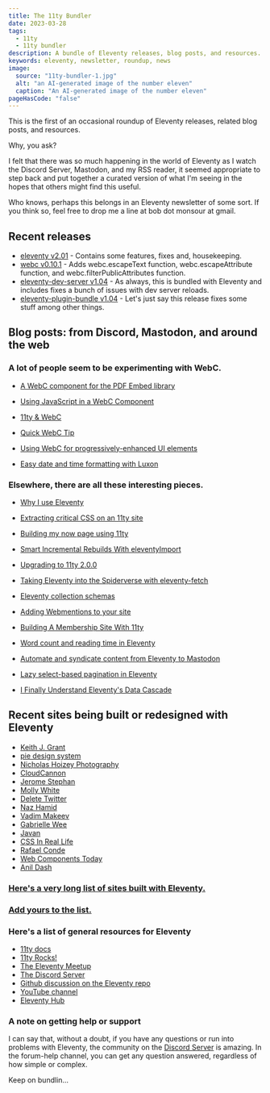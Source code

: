 ```yaml
---
title: The 11ty Bundler
date: 2023-03-28
tags:
  - 11ty
  - 11ty bundler
description: A bundle of Eleventy releases, blog posts, and resources.
keywords: eleventy, newsletter, roundup, news
image:
  source: "11ty-bundler-1.jpg"
  alt: "an AI-generated image of the number eleven"
  caption: "An AI-generated image of the number eleven"
pageHasCode: "false"
---
```


This is the first of an occasional roundup of Eleventy releases, related blog posts, and resources.

Why, you ask?

I felt that there was so much happening in the world of Eleventy as I watch the Discord Server, Mastodon, and my RSS reader, it seemed appropriate to step back and put together a curated version of what I'm seeing in the hopes that others might find this useful.

Who knows, perhaps this belongs in an Eleventy newsletter of some sort. If you think so, feel free to drop me a line at bob dot monsour at gmail.

## Recent releases

- [eleventy v2.01](https://github.com/11ty/eleventy/releases/tag/v2.0.1) - Contains some features, fixes and, housekeeping.
- [webc v0.10.1](https://github.com/11ty/webc/releases/tag/v0.10.1) - Adds webc.escapeText function, webc.escapeAttribute function, and webc.filterPublicAttributes function.
- [eleventy-dev-server v1.04](https://github.com/11ty/eleventy-dev-server) - As always, this is bundled with Eleventy and includes fixes a bunch of issues with dev server reloads.
- [eleventy-plugin-bundle v1.04](https://github.com/11ty/eleventy-plugin-bundle) - Let's just say this release fixes some stuff among other things.

## Blog posts: from Discord, Mastodon, and around the web

### A lot of people seem to be experimenting with WebC.

- [A WebC component for the PDF Embed library](https://www.raymondcamden.com/2023/03/01/supporting-pdf-embeds-in-an-eleventy-webc-component)
- [Using JavaScript in a WebC Component](https://www.raymondcamden.com/2023/02/03/using-javascript-in-a-webc-component)

- [11ty & WebC](https://11ty.webc.fun/)

- [Quick WebC Tip](https://www.raymondcamden.com/2023/01/27/quick-webc-tip)

- [Using WebC for progressively-enhanced UI elements](https://lewisdale.dev/post/using-webc-for-progressively-enhanced-ui-elements/)

- [Easy date and time formatting with Luxon](https://11ty.webc.fun/recipes/easy-date-and-time-formatting/)

### Elsewhere, there are all these interesting pieces.

- [Why I use Eleventy](https://ryanccn.dev/posts/why-eleventy/)

- [Extracting critical CSS on an 11ty site](https://www.silvestar.codes/articles/extracting-and-using-critical-css-on-my-eleventy-site/)

- [Building my now page using 11ty](https://coryd.dev/posts/2023/building-my-now-page-using-eleventy/)

- [Smart Incremental Rebuilds With eleventyImport](https://11ty.rocks/posts/smart-incremental-rebuilds-with-eleventy-import/)

- [Upgrading to 11ty 2.0.0](https://danabyerly.com/notes/upgrading-to-eleventy-2-0-0/)

- [Taking Eleventy into the Spiderverse with eleventy-fetch](https://box464.com/posts/eleventy-fetch-marvel/)

- [Eleventy collection schemas](https://11ty.rocks/posts/eleventy-collection-schemas/)

- [Adding Webmentions to your site](https://rknight.me/adding-webmentions-to-your-site/)

- [Building A Membership Site With 11ty](https://11ty.rocks/posts/building-a-membership-site-with-11ty/)

- [Word count and reading time in Eleventy](https://www.brycewray.com/posts/2022/09/word-count-reading-time-eleventy/)

- [Automate and syndicate content from Eleventy to Mastodon](https://coryd.dev/posts/2023/automate-syndicate-content-mastodon-eleventy/)

- [Lazy select-based pagination in Eleventy](https://coryd.dev/posts/2023/lazy-select-based-pagination-eleventy/)

- [I Finally Understand Eleventy's Data Cascade](https://benmyers.dev/blog/eleventy-data-cascade/)

## Recent sites being built or redesigned with Eleventy

- [Keith J. Grant](https://keithjgrant.com/posts/2023/03/redesign-2023/)
- [pie design system](https://www.pie.design/)
- [Nicholas Hoizey Photography](https://nicolas-hoizey.photo/)
- [CloudCannon](https://cloudcannon.com/blog/cloudcannon-com-is-now-built-with-eleventy/)
- [Jerome Stephan](https://jeromestephan.de/sites/Home/)
- [Molly White](https://www.mollywhite.net/)
- [Delete Twitter](https://deletetwitter.com/)
- [Naz Hamid](https://nazhamid.com/)
- [Vadim Makeev](https://pepelsbey.dev/)
- [Gabrielle Wee](https://gabriellew.ee/)
- [Javan](https://javan.us/)
- [CSS In Real Life](https://css-irl.info/)
- [Rafael Conde](https://rafa.design/ "this one is very cool")
- [Web Components Today](https://webcomponents.today/)
- [Anil Dash](https://anildash.com//)

### [Here's a very long list of sites built with Eleventy.](https://www.11ty.dev/speedlify/)

### [Add yours to the list.](https://github.com/11ty/11ty-community/issues/new/choose)

### Here's a list of general resources for Eleventy

- [11ty docs](https://www.11ty.dev/docs/)
- [11ty Rocks!](https://11ty.rocks/)
- [The Eleventy Meetup](https://11tymeetup.dev/)
- [The Discord Server](https://www.11ty.dev/blog/discord/)
- [Github discussion on the Eleventy repo](https://github.com/11ty/eleventy/discussions)
- [YouTube channel](https://www.youtube.com/@EleventyVideo)
- [Eleventy Hub](https://11tyhub.dev/)

### A note on getting help or support

I can say that, without a doubt, if you have any questions or run into problems with Eleventy, the community on the [Discord Server](<(https://www.11ty.dev/blog/discord/)>) is amazing. In the forum-help channel, you can get any question answered, regardless of how simple or complex.

Keep on bundlin...
